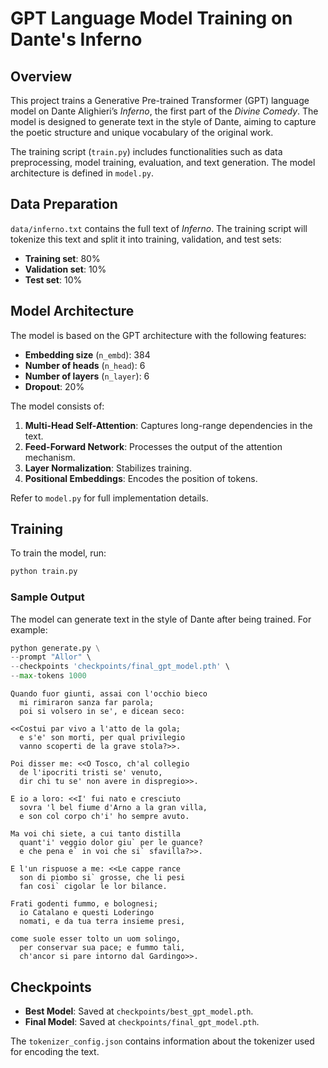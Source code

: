 # GPT Language Model Training on Dante's Inferno

## Overview
This project trains a Generative Pre-trained Transformer (GPT) language model on Dante Alighieri’s *Inferno*, the first part of the *Divine Comedy*. The model is designed to generate text in the style of Dante, aiming to capture the poetic structure and unique vocabulary of the original work.

The training script (`train.py`) includes functionalities such as data preprocessing, model training, evaluation, and text generation. The model architecture is defined in `model.py`.


## Data Preparation
`data/inferno.txt` contains the full text of *Inferno*. The training script will tokenize this text and split it into training, validation, and test sets:

- **Training set**: 80%
- **Validation set**: 10%
- **Test set**: 10%

## Model Architecture
The model is based on the GPT architecture with the following features:
- **Embedding size** (`n_embd`): 384
- **Number of heads** (`n_head`): 6
- **Number of layers** (`n_layer`): 6
- **Dropout**: 20%

The model consists of:
1. **Multi-Head Self-Attention**: Captures long-range dependencies in the text.
2. **Feed-Forward Network**: Processes the output of the attention mechanism.
3. **Layer Normalization**: Stabilizes training.
4. **Positional Embeddings**: Encodes the position of tokens.

Refer to `model.py` for full implementation details.

## Training
To train the model, run:
```bash
python train.py
```

### Sample Output
The model can generate text in the style of Dante after being trained. For example:
```python
python generate.py \
--prompt "Allor" \
--checkpoints 'checkpoints/final_gpt_model.pth' \
--max-tokens 1000
```

```
Quando fuor giunti, assai con l'occhio bieco
  mi rimiraron sanza far parola;
  poi si volsero in se', e dicean seco:

<<Costui par vivo a l'atto de la gola;
  e s'e' son morti, per qual privilegio
  vanno scoperti de la grave stola?>>.

Poi disser me: <<O Tosco, ch'al collegio
  de l'ipocriti tristi se' venuto,
  dir chi tu se' non avere in dispregio>>.

E io a loro: <<I' fui nato e cresciuto
  sovra 'l bel fiume d'Arno a la gran villa,
  e son col corpo ch'i' ho sempre avuto.

Ma voi chi siete, a cui tanto distilla
  quant'i' veggio dolor giu` per le guance?
  e che pena e` in voi che si` sfavilla?>>.

E l'un rispuose a me: <<Le cappe rance
  son di piombo si` grosse, che li pesi
  fan cosi` cigolar le lor bilance.

Frati godenti fummo, e bolognesi;
  io Catalano e questi Loderingo
  nomati, e da tua terra insieme presi,

come suole esser tolto un uom solingo,
  per conservar sua pace; e fummo tali,
  ch'ancor si pare intorno dal Gardingo>>.
```

## Checkpoints
- **Best Model**: Saved at `checkpoints/best_gpt_model.pth`.
- **Final Model**: Saved at `checkpoints/final_gpt_model.pth`.

The `tokenizer_config.json` contains information about the tokenizer used for encoding the text.
